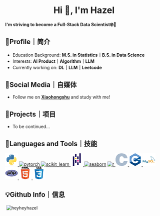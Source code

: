 <h1 align="center">Hi 👋, I'm Hazel</h1>
<h4 align="left">I'm striving to become a Full-Stack Data Scientist🤓💪</h4>

<h2 align="left">📍Profile｜简介</h2>

- Education Background: **M.S. in Statistics｜B.S. in Data Science**
- Interests: **AI Product｜Algorithm｜LLM**
- Currently working on: **DL｜LLM｜Leetcode**


<h2 align="left">📕Social Media｜自媒体</h2>

- Follow me on [**Xiaohongshu**](https://www.xiaohongshu.com/user/profile/6707bd58000000000d025614) and study with me!

<h2 align="left">🎯Projects｜项目</h2>

- To be continued...

<h2 align="left">🔨Languages and Tools｜技能</h2>


<p align="left"> 
  <a href="https://www.python.org" target="_blank" rel="noreferrer"> <img src="https://raw.githubusercontent.com/devicons/devicon/master/icons/python/python-original.svg" alt="python" width="40" height="40"/> </a> 
  <a href="https://pytorch.org/" target="_blank" rel="noreferrer"> <img src="https://www.vectorlogo.zone/logos/pytorch/pytorch-icon.svg" alt="pytorch" width="40" height="40"/> </a> 
  <a href="https://scikit-learn.org/" target="_blank" rel="noreferrer"> <img src="https://upload.wikimedia.org/wikipedia/commons/0/05/Scikit_learn_logo_small.svg" alt="scikit_learn" width="40" height="40"/> </a> 
  <a href="https://pandas.pydata.org/" target="_blank" rel="noreferrer"> <img src="https://raw.githubusercontent.com/devicons/devicon/2ae2a900d2f041da66e950e4d48052658d850630/icons/pandas/pandas-original.svg" alt="pandas" width="40" height="40"/> </a> 
    <a href="https://seaborn.pydata.org/" target="_blank" rel="noreferrer"> <img src="https://seaborn.pydata.org/_images/logo-mark-lightbg.svg" alt="seaborn" width="40" height="40"/></a>
  <a href="https://www.r-project.org/" target="_blank" rel="noreferrer"> <img src="https://cdn.jsdelivr.net/gh/devicons/devicon/icons/r/r-original.svg" alt="r" width="40" height="40"/> </a>
  <a href="https://www.cprogramming.com/" target="_blank" rel="noreferrer"> <img src="https://raw.githubusercontent.com/devicons/devicon/master/icons/c/c-original.svg" alt="c" width="40" height="40"/> </a> 
  <a href="https://www.w3schools.com/cpp/" target="_blank" rel="noreferrer"> <img src="https://raw.githubusercontent.com/devicons/devicon/master/icons/cplusplus/cplusplus-original.svg" alt="cplusplus" width="40" height="40"/> </a> 
  <a href="https://www.mysql.com/" target="_blank" rel="noreferrer"> <img src="https://raw.githubusercontent.com/devicons/devicon/master/icons/mysql/mysql-original-wordmark.svg" alt="mysql" width="40" height="40"/> </a> 
  <a href="https://www.php.net" target="_blank" rel="noreferrer"> <img src="https://raw.githubusercontent.com/devicons/devicon/master/icons/php/php-original.svg" alt="php" width="40" height="40"/> </a> 
  <a href="https://www.w3.org/html/" target="_blank" rel="noreferrer"> <img src="https://raw.githubusercontent.com/devicons/devicon/master/icons/html5/html5-original-wordmark.svg" alt="html5" width="40" height="40"/> </a> 
  <a href="https://www.w3schools.com/css/" target="_blank" rel="noreferrer"> <img src="https://raw.githubusercontent.com/devicons/devicon/master/icons/css3/css3-original-wordmark.svg" alt="css3" width="40" height="40"/> </a> 
  
</p>

<h2 align="left">💡Github Info｜信息</h2>

<!-- <p><img align="left" src="https://github-readme-stats.vercel.app/api/top-langs?username=heyheyhazel&show_icons=true&locale=en&layout=compact" alt="heyheyhazel" /></p> -->

<p>&nbsp;<img align="center" src="https://github-readme-stats.vercel.app/api?username=heyheyhazel&show_icons=true&theme=highcontrast&locale=en" alt="heyheyhazel" /></p>
